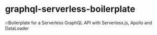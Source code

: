 # graphql-serverless-boilerplate
🔥Boilerplate for a Serverless GraphQL API with Serverless.js, Apollo and DataLoader
